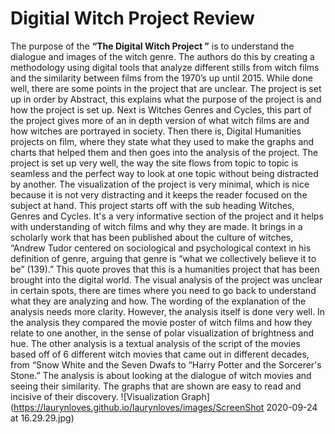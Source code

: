 # Digitial Witch Project Review 
The purpose of the **“The Digital Witch Project ”** is to understand the dialogue and images of the witch genre. The authors do this by creating a methodology using digital tools that analyze different stills from witch films and the similarity between films from the 1970’s up until 2015. While done well, there are some points in the project that are unclear. The project is set up in order by Abstract, this explains what the purpose of the project is and how the project is set up. Next is Witches Genres and Cycles, this part of the project gives more of an in depth version of what witch films are and how witches are portrayed in society. Then there is, Digital Humanities projects on film, where they state what they used to make the graphs and charts that helped them and then goes into the analysis of the project.
The project is set up very well, the way the site flows from topic to topic is seamless and the perfect way to look at one topic without being distracted by another. The visualization of the project is very minimal, which is nice because it is not very distracting and it keeps the reader focused on the subject at hand. This project starts off with the sub heading Witches, Genres and Cycles. It's a very informative section of the project and it helps with understanding of witch films and why they are made. It brings in a scholarly work that has been published about the culture of witches, “Andrew Tudor centered on sociological and psychological context in his definition of genre, arguing that genre is “what we collectively believe it to be” (139).” This quote proves that this is a humanities project that has been brought into the digital world. 
The visual analysis of the project was unclear in certain spots, there are times where you need to go back to understand what they are analyzing and how. The wording of the explanation of the analysis needs more clarity. However, the analysis itself is done very well. In the analysis they compared the movie poster of witch films and how they relate to one another, in the sense of polar visualization of brightness and hue. 
The other analysis is a textual analysis of the script of the movies based off of 6 different witch movies that came out in different decades, from “Snow White and the Seven Dwafs to “Harry Potter and the Sorcerer's Stone.” The analysis is about looking at  the dialogue of witch movies and seeing their similarity. The graphs that are shown are easy to read and incisive of their discovery. ![Visualization Graph](https://laurynloves.github.io/laurynloves/images/ScreenShot 2020-09-24 at 16.29.29.jpg)
